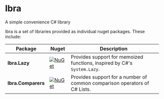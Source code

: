 # Ibra
A simple convenience C# library

Ibra is a set of libraries provided as individual nuget packages. These include:

| Package | Nuget | Description |
| ------- | ----- | ----------- |
| **Ibra.Lazy** | [![NuGet](https://img.shields.io/nuget/v/Ibra.Lazy.svg)](https://www.nuget.org/packages/Ibra.Lazy/) | Provides support for memoized functions, inspired by C#'s `System.Lazy`. |
| **Ibra.Comparers** | [![NuGet](https://img.shields.io/nuget/v/Ibra.Comparers.svg)](https://www.nuget.org/packages/Ibra.Comparers/) | Provides support for a number of common comparison operators of C# Lists. |
